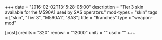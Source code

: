 +++
date = "2016-02-02T13:15:28-05:00"
description = "Tier 3 skin available for the M590A1 used by SAS operators."
mod-types = "skin"
tags = ["skin", "Tier 3", "M590A1", "SAS"]
title = "Branches"
type = "weapon-mod"

[cost]
  credits = "320"
  renown = "12000"
  units = ""
  usd = ""
+++
